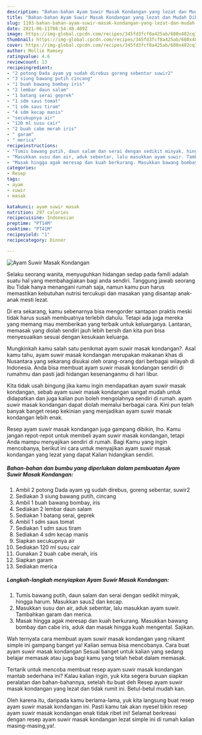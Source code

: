 ```yaml
---
description: "Bahan-bahan Ayam Suwir Masak Kondangan yang lezat dan Mudah Dibuat"
title: "Bahan-bahan Ayam Suwir Masak Kondangan yang lezat dan Mudah Dibuat"
slug: 1193-bahan-bahan-ayam-suwir-masak-kondangan-yang-lezat-dan-mudah-dibuat
date: 2021-06-11T08:54:48.409Z
image: https://img-global.cpcdn.com/recipes/345fd3fcf8a425ab/680x482cq70/ayam-suwir-masak-kondangan-foto-resep-utama.jpg
thumbnail: https://img-global.cpcdn.com/recipes/345fd3fcf8a425ab/680x482cq70/ayam-suwir-masak-kondangan-foto-resep-utama.jpg
cover: https://img-global.cpcdn.com/recipes/345fd3fcf8a425ab/680x482cq70/ayam-suwir-masak-kondangan-foto-resep-utama.jpg
author: Mollie Ramsey
ratingvalue: 4.6
reviewcount: 13
recipeingredient:
- "2 potong Dada ayam yg sudah direbus goreng sebentar suwir2"
- "3 siung bawang putih cincang"
- "1 buah bawang bombay iris"
- "2 lembar daun salam"
- "1 batang serai geprek"
- "1 sdm saus tomat"
- "1 sdm saus tiram"
- "4 sdm kecap manis"
- "secukupnya air"
- "120 ml susu cair"
- "2 buah cabe merah iris"
- " garam"
- " merica"
recipeinstructions:
- "Tumis bawang putih, daun salam dan serai dengan sedikit minyak, hingga harum. Masukkan saus2 dan kecap."
- "Masukkan susu dan air, aduk sebentar, lalu masukkan ayam suwir. Tambahkan garam dan merica."
- "Masak hingga agak meresap dan kuah berkurang. Masukkan bawang bombay dan cabe iris, aduk dan masak hingga kuah mengental. Sajikan."
categories:
- Resep
tags:
- ayam
- suwir
- masak

katakunci: ayam suwir masak 
nutrition: 297 calories
recipecuisine: Indonesian
preptime: "PT14M"
cooktime: "PT41M"
recipeyield: "1"
recipecategory: Dinner

---
```



![Ayam Suwir Masak Kondangan](https://img-global.cpcdn.com/recipes/345fd3fcf8a425ab/680x482cq70/ayam-suwir-masak-kondangan-foto-resep-utama.jpg)

Selaku seorang wanita, menyuguhkan hidangan sedap pada famili adalah suatu hal yang membahagiakan bagi anda sendiri. Tanggung jawab seorang ibu Tidak hanya menangani rumah saja, namun kamu pun harus memastikan kebutuhan nutrisi tercukupi dan masakan yang disantap anak-anak mesti lezat.

Di era  sekarang, kamu sebenarnya bisa mengorder santapan praktis meski tidak harus susah membuatnya terlebih dahulu. Tetapi ada juga mereka yang memang mau memberikan yang terbaik untuk keluarganya. Lantaran, memasak yang diolah sendiri jauh lebih bersih dan kita pun bisa menyesuaikan sesuai dengan kesukaan keluarga. 



Mungkinkah kamu salah satu penikmat ayam suwir masak kondangan?. Asal kamu tahu, ayam suwir masak kondangan merupakan makanan khas di Nusantara yang sekarang disukai oleh orang-orang dari berbagai wilayah di Indonesia. Anda bisa membuat ayam suwir masak kondangan sendiri di rumahmu dan pasti jadi hidangan kesenanganmu di hari libur.

Kita tidak usah bingung jika kamu ingin mendapatkan ayam suwir masak kondangan, sebab ayam suwir masak kondangan sangat mudah untuk didapatkan dan juga kalian pun boleh mengolahnya sendiri di rumah. ayam suwir masak kondangan dapat diolah memalui berbagai cara. Kini pun telah banyak banget resep kekinian yang menjadikan ayam suwir masak kondangan lebih enak.

Resep ayam suwir masak kondangan juga gampang dibikin, lho. Kamu jangan repot-repot untuk membeli ayam suwir masak kondangan, tetapi Anda mampu menyajikan sendiri di rumah. Bagi Kamu yang ingin mencobanya, berikut ini cara untuk menyajikan ayam suwir masak kondangan yang lezat yang dapat Kalian hidangkan sendiri.

<!--inarticleads1-->

##### Bahan-bahan dan bumbu yang diperlukan dalam pembuatan Ayam Suwir Masak Kondangan:

1. Ambil 2 potong Dada ayam yg sudah direbus, goreng sebentar, suwir2
1. Sediakan 3 siung bawang putih, cincang
1. Ambil 1 buah bawang bombay, iris
1. Sediakan 2 lembar daun salam
1. Sediakan 1 batang serai, geprek
1. Ambil 1 sdm saus tomat
1. Sediakan 1 sdm saus tiram
1. Sediakan 4 sdm kecap manis
1. Siapkan secukupnya air
1. Sediakan 120 ml susu cair
1. Gunakan 2 buah cabe merah, iris
1. Siapkan  garam
1. Sediakan  merica




<!--inarticleads2-->

##### Langkah-langkah menyiapkan Ayam Suwir Masak Kondangan:

1. Tumis bawang putih, daun salam dan serai dengan sedikit minyak, hingga harum. Masukkan saus2 dan kecap.
1. Masukkan susu dan air, aduk sebentar, lalu masukkan ayam suwir. Tambahkan garam dan merica.
1. Masak hingga agak meresap dan kuah berkurang. Masukkan bawang bombay dan cabe iris, aduk dan masak hingga kuah mengental. Sajikan.




Wah ternyata cara membuat ayam suwir masak kondangan yang nikamt simple ini gampang banget ya! Kalian semua bisa mencobanya. Cara buat ayam suwir masak kondangan Sesuai banget untuk kalian yang sedang belajar memasak atau juga bagi kamu yang telah hebat dalam memasak.

Tertarik untuk mencoba membuat resep ayam suwir masak kondangan mantab sederhana ini? Kalau kalian ingin, yuk kita segera buruan siapkan peralatan dan bahan-bahannya, setelah itu buat deh Resep ayam suwir masak kondangan yang lezat dan tidak rumit ini. Betul-betul mudah kan. 

Oleh karena itu, daripada kamu berlama-lama, yuk kita langsung buat resep ayam suwir masak kondangan ini. Pasti kamu tak akan nyesel bikin resep ayam suwir masak kondangan enak tidak ribet ini! Selamat berkreasi dengan resep ayam suwir masak kondangan lezat simple ini di rumah kalian masing-masing,ya!.

